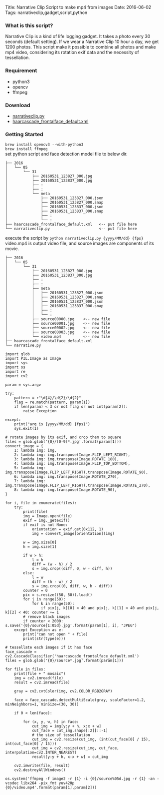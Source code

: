 Title: Narrative Clip Script to make mp4 from images
Date: 2016-06-02
Tags: narrativeclip,gadget,script,python

### What is this script?
Narrative Clip is a kind of life logging gadget.
It takes a photo every 30 seconds (default setting).
If we wear a Narrative Clip 10 hour a day, we get 1200 photos.
This script make it possible to combine all photos and make mp4 video,
considering its rotation exif data and the necessity of tessellation.


### Requirement
* python3
* opencv
* ffmpeg  

### Download
* <a href="/note/downloads/narrativeclip.py">narrativeclip.py</a>
* <a href="/note/downloads/haarcascade_frontalface_default.xml">haarcascade_frontalface_default.xml</a>


### Getting Started

`brew install opencv3 --with-python3`  
`brew install ffmpeg`  
set python script and face detection model file to below dir.

```
├── 2016
│   └── 05
│       └── 31
│           ├── 20160531_123827_000.jpg
│           ├── 20160531_123837_000.jpg
│           ├── :
│           ├── :
│           └── meta
│               ├── 20160531_123827_000.json
│               ├── 20160531_123827_000.snap
│               ├── 20160531_123837_000.json
│               ├── 20160531_123837_000.snap
│               ├── :
│               └── :
├── haarcascade_frontalface_default.xml   <-- put file here
└── narrativeclip.py                      <-- put file here
```

execute the script by `python narrativeclip.py {yyyy/MM/dd} {fps}`  
video.mp4 is output video file, and source images are components of its movie.

```
├── 2016
│   └── 05
│       └── 31
│           ├── 20160531_123827_000.jpg
│           ├── 20160531_123837_000.jpg
│           ├── :
│           ├── :
│           ├── meta
│           │   ├── 20160531_123827_000.json
│           │   ├── 20160531_123827_000.snap
│           │   ├── 20160531_123837_000.json
│           │   ├── 20160531_123837_000.snap
│           │   ├── :
│           │   └── :
│           ├── source00000.jpg    <-- new file
│           ├── source00001.jpg    <-- new file
│           ├── source00002.jpg    <-- new file
│           ├── source00003.jpg    <-- new file
│           └── video.mp4          <-- new file
├── haarcascade_frontalface_default.xml
└── narrative.py
```

```
import glob
import PIL.Image as Image
import sys
import os
import re
import cv2

param = sys.argv

try:
    pattern = r"\d{4}/\d{2}/\d{2}"
    flag = re.match(pattern, param[1])
    if len(param) < 3 or not flag or not int(param[2]):
        raise Exception

except:
    print("arg is {yyyy/MM/dd} {fps}")
    sys.exit(1)

# rotate images by its exif, and crop them to square
files = glob.glob('{0}/[0-9]*.jpg'.format(param[1]))
convert_image = {
    1: lambda img: img,
    2: lambda img: img.transpose(Image.FLIP_LEFT_RIGHT),
    3: lambda img: img.transpose(Image.ROTATE_180),
    4: lambda img: img.transpose(Image.FLIP_TOP_BOTTOM),
    5: lambda img: img.transpose(Image.FLIP_LEFT_RIGHT).transpose(Image.ROTATE_90),
    6: lambda img: img.transpose(Image.ROTATE_270),
    7: lambda img: img.transpose(Image.FLIP_LEFT_RIGHT).transpose(Image.ROTATE_270),
    8: lambda img: img.transpose(Image.ROTATE_90),
}

for i, file in enumerate(files):
    try:
        print(file)
        img = Image.open(file)
        exif = img._getexif()
        if exif is not None:
            orientation = exif.get(0x112, 1)
            img = convert_image[orientation](img)

        w = img.size[0]
        h = img.size[1]

        if w > h:
            l = h
            diff = (w - h) / 2
            s = img.crop((diff, 0, w - diff, h))
        else:
            l = w
            diff = (h - w) / 2
            s = img.crop((0, diff, w, h - diff))
        counter = 0
        pix = s.resize((50, 50)).load()
        for j in range(50):
            for k in range(50):
                if pix[j, k][0] < 40 and pix[j, k][1] < 40 and pix[j, k][2] < 40: counter += 1
        # remove black images
        if counter < 2000: s.save('{0}/source{1:05d}.jpg'.format(param[1], i), "JPEG")
    except Exception as e:
        print("can not open " + file)
        print(str(type(e)))

# tessellate each images if it has face
face_cascade = cv2.CascadeClassifier('haarcascade_frontalface_default.xml')
files = glob.glob('{0}/source*.jpg'.format(param[1]))

for file in files:
    print(file + " mosaic")
    img = cv2.imread(file)
    result = cv2.imread(file)

    gray = cv2.cvtColor(img, cv2.COLOR_RGB2GRAY)

    face = face_cascade.detectMultiScale(gray, scaleFactor=1.2, minNeighbors=1, minSize=(30, 30))

    if 0 < len(face):

        for (x, y, w, h) in face:
            cut_img = img[y:y + h, x:x + w]
            cut_face = cut_img.shape[:2][::-1]
            # the size of tessellation
            cut_img = cv2.resize(cut_img, (int(cut_face[0] / 15), int(cut_face[0] / 15)))
            cut_img = cv2.resize(cut_img, cut_face, interpolation=cv2.INTER_NEAREST)
            result[y:y + h, x:x + w] = cut_img

    cv2.imwrite(file, result)
    cv2.destroyAllWindows()

os.system('ffmpeg -f image2 -r {1} -i {0}/source%05d.jpg -r {1} -an -vcodec libx264 -pix_fmt yuv420p {0}/video.mp4'.format(param[1],param[2]))



```


